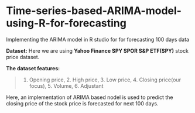 # Time-series-based-ARIMA-model-using-R-for-forecasting
Implementing the ARIMA model in R studio for for forecasting 100 days data

**Dataset:** Here we are using **Yahoo Finance SPY SPOR S&P ETF(SPY)** stock price dataset.

**The dataset features:**
>1. Opening price, 2. High price, 3. Low price, 4. Closing price(our focus), 5. Volume, 6. Adjustant

Here, an implementation of ARIMA based nodel is used to predict the closing price of the stock price is forecasted for next 100 days.


